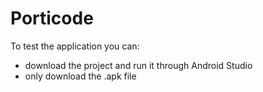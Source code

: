 # Porticode
To test the application you can: 
  - download the project and run it through Android Studio
  - only download the .apk file

